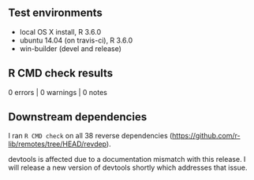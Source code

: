 ## Test environments
* local OS X install, R 3.6.0
* ubuntu 14.04 (on travis-ci), R 3.6.0
* win-builder (devel and release)

## R CMD check results

0 errors | 0 warnings | 0 notes

## Downstream dependencies

I ran `R CMD check` on all 38 reverse dependencies
(https://github.com/r-lib/remotes/tree/HEAD/revdep).

devtools is affected due to a documentation mismatch with this release. I will release a new version of devtools shortly which addresses that issue.
